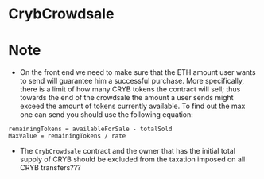 # CrybCrowdsale

Note
===

- On the front end we need to make sure that the ETH amount user wants to send will guarantee him a successful purchase. More specifically, there is a limit of how many CRYB tokens the contract will sell; thus towards the end of the crowdsale the amount a user sends might exceed the amount of tokens currently available. To find out the max one can send you should use the following equation:

```
remainingTokens = availableForSale - totalSold
MaxValue = remainingTokens / rate
```

- The `CrybCrowdsale` contract and the owner that has the initial total supply of CRYB should be excluded from the taxation imposed on all CRYB transfers???
